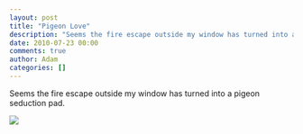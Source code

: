 ```yaml
---
layout: post
title: "Pigeon Love"
description: "Seems the fire escape outside my window has turned into a pigeon seduction pad."
date: 2010-07-23 00:00
comments: true
author: Adam
categories: []
---
```


Seems the fire escape outside my window has turned into a pigeon seduction pad.

<img src="/images/pigeon-live/photo.jpg">
